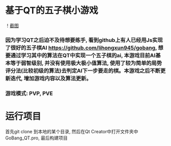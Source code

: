 # 基于QT的五子棋小游戏

！[截图](./img/screenshot0.jpg)

### 因为学习QT之后迫不及待想要练手, 看到github上有人已经用Js实现了很好的五子棋AI https://github.com/lihongxun945/gobang, 想要通过学习其中的算法在QT中实现一个五子棋的ai, 本游戏目前AI基本等于弱智级别, 并没有使用极大极小值算法, 使用了较为简单的局势评分法(比较初级的算法)去判定AI下一步要走的棋。本游戏之后不断更新迭代, 增加游戏内容以及算法更新。

### 游戏模式: PVP, PVE

# 运行项目

首先git clone 到本地的某个目录, 然后在Qt Creator中打开文件夹中GoBang_QT.pro, 最后构建项目